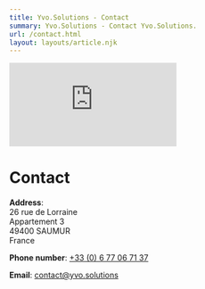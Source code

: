 ```yaml
---
title: Yvo.Solutions - Contact
summary: Yvo.Solutions - Contact Yvo.Solutions.
url: /contact.html
layout: layouts/article.njk
---
```


<iframe
    title="Address of Yvo.Solutions"
    src="https://www.google.com/maps/embed?pb=!1m18!1m12!1m3!1d2707.795619552922!2d-0.08661518430927011!3d47.2596996791632!2m3!1f0!2f0!3f0!3m2!1i1024!2i768!4f13.1!3m3!1m2!1s0x4807f0d3b925445f%3A0xaf5dadb0e88c6130!2s26+Rue+de+Lorraine%2C+49400+Saumur!5e0!3m2!1sfr!2sfr!4v1566125238772!5m2!1sfr!2sfr"
    frameborder="0"
    style="border:0"
    allowfullscreen>
</iframe>

# Contact

**Address**:<br/>
26 rue de Lorraine<br/>
Appartement 3<br/>
49400 SAUMUR<br/>
France

**Phone number**: [+33 (0) 6 77 06 71 37](tel:+33-677-067-137)

**Email**: [contact@yvo.solutions](mailto:contact@yvo.solutions)